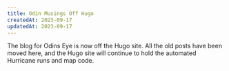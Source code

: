 ```yaml
---
title: Odin Musings Off Hugo
createdAt: 2023-09-17
updatedAt: 2023-09-17
---
```


The blog for Odins Eye is now off the Hugo site.  All the old posts have been moved here, and the Hugo site will continue to hold the automated Hurricane runs and map code.